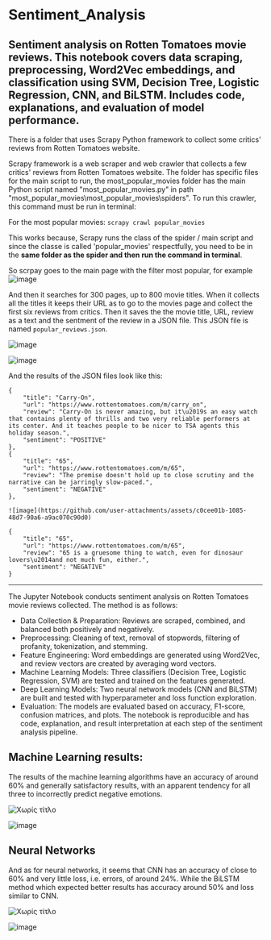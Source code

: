 # Sentiment_Analysis
Sentiment analysis on Rotten Tomatoes movie reviews. This notebook covers data scraping, preprocessing, Word2Vec embeddings, and classification using SVM, Decision Tree, Logistic Regression, CNN, and BiLSTM. Includes code, explanations, and evaluation of model performance.
--------------------------------

There is a folder that uses Scrapy Python framework to collect some critics' reviews from Rotten Tomatoes website.

Scrapy framework is a web scraper and web crawler that collects a few critics' reviews from Rotten Tomatoes website. The folder has specific files for the main script to run, the most_popular_movies folder has the main Python script named "most_popular_movies.py" in path "most_popular_movies\most_popular_movies\spiders". 
To run this crawler, this command must be run in terminal:


For the most popular movies: `scrapy crawl popular_movies`

This works because, Scrapy runs the class of the spider / main script and since the classe is called 'popular_movies' respectfully, you need to be in the **same folder as the spider and then run the command in terminal**.

So scrpay goes to the main page with the filter most popular, for example
![image](https://github.com/user-attachments/assets/78c5b5b5-a12b-49d2-bd2b-3976da4c3b73)

And then it searches for 300 pages, up to 800 movie titles. When it collects all the titles it keeps their URL as to go to the movies page and collect the first six reviews from critics. Then it saves the the movie title, URL, review as a text and the sentment of the review in a JSON file. This JSON file is named ```popular_reviews.json```.

![image](https://github.com/user-attachments/assets/9d6f3c03-e3c8-4e3d-bfee-08f43f6361f9)

![image](https://github.com/user-attachments/assets/a5c3edfc-986b-4ee1-a922-69ba5532d9f4)

And the results of the JSON files look like this:
```
{
    "title": "Carry-On",
    "url": "https://www.rottentomatoes.com/m/carry_on",
    "review": "Carry-On is never amazing, but it\u2019s an easy watch that contains plenty of thrills and two very reliable performers at its center. And it teaches people to be nicer to TSA agents this holiday season.",
    "sentiment": "POSITIVE"
},
{
    "title": "65",
    "url": "https://www.rottentomatoes.com/m/65",
    "review": "The premise doesn't hold up to close scrutiny and the narrative can be jarringly slow-paced.",
    "sentiment": "NEGATIVE"
},

![image](https://github.com/user-attachments/assets/c0cee01b-1085-48d7-90a6-a9ac070c90d0)

{
    "title": "65",
    "url": "https://www.rottentomatoes.com/m/65",
    "review": "65 is a gruesome thing to watch, even for dinosaur lovers\u2014and not much fun, either.",
    "sentiment": "NEGATIVE"
}
```


-------------
The Jupyter Notebook conducts sentiment analysis on Rotten Tomatoes movie reviews collected. The method is as follows:

- Data Collection & Preparation: Reviews are scraped, combined, and balanced both positively and negatively.
- Preprocessing: Cleaning of text, removal of stopwords, filtering of profanity, tokenization, and stemming.
- Feature Engineering: Word embeddings are generated using Word2Vec, and review vectors are created by averaging word vectors.
- Machine Learning Models: Three classifiers (Decision Tree, Logistic Regression, SVM) are tested and trained on the features generated.
- Deep Learning Models: Two neural network models (CNN and BiLSTM) are built and tested with hyperparameter and loss function exploration.
- Evaluation: The models are evaluated based on accuracy, F1-score, confusion matrices, and plots.
The notebook is reproducible and has code, explanation, and result interpretation at each step of the sentiment analysis pipeline.

## Machine Learning results:
The results of the machine learning algorithms have an accuracy of around 60% and generally satisfactory results, with an apparent tendency for all three to incorrectly predict negative emotions.

![Χωρίς τίτλο](https://github.com/user-attachments/assets/53896b59-bdf1-4760-9045-2acdee94fbc5)

![image](https://github.com/user-attachments/assets/0341427a-67f1-4405-8d7e-93910e0b1b1e)

## Neural Networks
And as for neural networks, it seems that CNN has an accuracy of close to 60% and very little loss, i.e. errors, of around 24%. While the BiLSTM method which expected better results has accuracy around 50% and loss similar to CNN.

![Χωρίς τίτλο](https://github.com/user-attachments/assets/e9ec2525-9a72-437d-9fec-b6fabbe5cbe8)



![image](https://github.com/user-attachments/assets/132aebe2-498b-472a-97a8-51c8b73616c0)


